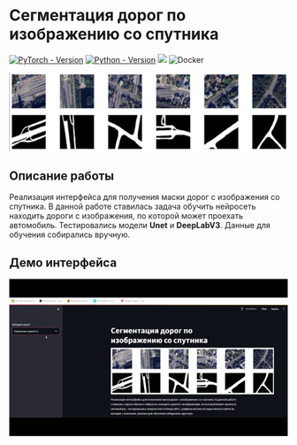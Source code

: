 # Сегментация дорог по изображению со спутника
[![PyTorch - Version](https://img.shields.io/badge/PYTORCH-1.4+-red?style=for-the-badge&logo=pytorch)](https://pepy.tech/project/segmentation-models-pytorch) 
[![Python - Version](https://img.shields.io/badge/PYTHON-3.7+-red?style=for-the-badge&logo=python&logoColor=white)](https://pepy.tech/project/segmentation-models-pytorch)
![](https://img.shields.io/badge/FastAPI-005571?style=for-the-badge&logo=fastapi)
![Docker](https://img.shields.io/badge/docker-%230db7ed.svg?style=for-the-badge&logo=docker&logoColor=white)



![image info](data/frontend/main_image.png)
## Описание работы
Реализация интерфейса для получения маски дорог с изображения 
        со спутника. В данной работе ставилась задача обучить нейросеть
        находить дороги с изображения, по которой может проехать автомобиль.
        Тестировались модели **Unet** и **DeepLabV3**. Данные для обучения собирались вручную.<br>
## Демо интерфейса
![image info](demo/example.gif)
